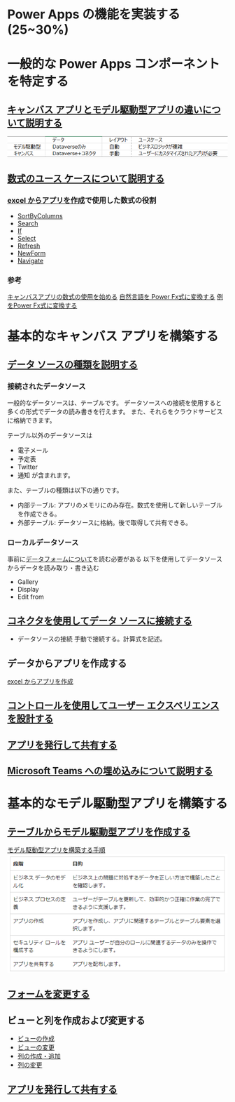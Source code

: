 # Power Apps の機能を実装する(25~30%)
# 一般的な Power Apps コンポーネントを特定する

## [キャンバス アプリとモデル駆動型アプリの違いについて説明する](https://learn.microsoft.com/ja-jp/power-apps/guidance/planning/app-type)

![](2023-03-08-15-21-10.png)


## [数式のユース ケースについて説明する](https://learn.microsoft.com/ja-jp/power-platform/power-fx/overview)
### [excel からアプリを作成](https://learn.microsoft.com/ja-jp/power-apps/maker/canvas-apps/get-started-create-from-blank)で使用した数式の役割

- [SortByColumns](https://learn.microsoft.com/ja-jp/power-platform/power-fx/reference/function-sort)
- [Search](https://learn.microsoft.com/ja-jp/power-platform/power-fx/reference/function-filter-lookup)
- [If](https://learn.microsoft.com/ja-jp/power-platform/power-fx/reference/function-if)
- [Select](https://learn.microsoft.com/ja-jp/power-platform/power-fx/reference/function-select)
- [Refresh](https://learn.microsoft.com/ja-jp/power-platform/power-fx/reference/function-refresh)
- [NewForm](https://learn.microsoft.com/ja-jp/power-platform/power-fx/reference/function-form)
- [Navigate](https://learn.microsoft.com/ja-jp/power-platform/power-fx/reference/function-navigate#navigate)







### 参考
[キャンバスアプリの数式の使用を始める](https://learn.microsoft.com/ja-jp/power-apps/maker/canvas-apps/working-with-formulas)
[自然言語を Power Fx式に変換する](https://learn.microsoft.com/ja-jp/power-apps/maker/canvas-apps/power-apps-ideas-transform)
[例をPower Fx式に変換する](https://learn.microsoft.com/ja-jp/power-apps/maker/canvas-apps/power-apps-ideas-train-examples)

# 基本的なキャンバス アプリを構築する

## [データ ソースの種類を説明する](https://learn.microsoft.com/ja-jp/power-apps/maker/canvas-apps/working-with-data-sources)
### 接続されたデータソース
一般的なデータソースは、テーブルです。
データソースへの接続を使用すると多くの形式でデータの読み書きを行えます。
また、それらをクラウドサービスに格納できます。

テーブル以外のデータソースは
- 電子メール
- 予定表
- Twitter
- 通知
が含まれます。

また、テーブルの種類は以下の通りです。
- 内部テーブル: アプリのメモリにのみ存在。数式を使用して新しいテーブルを作成できる。
- 外部テーブル: データソースに格納。後で取得して共有できる。
### ローカルデータソース
事前に[データフォームについて](https://learn.microsoft.com/ja-jp/power-apps/maker/canvas-apps/working-with-forms)を読む必要がある
以下を使用してデータソースからデータを読み取り・書き込む
- Gallery
- Display
- Edit from 


## [コネクタを使用してデータ ソースに接続する](https://learn.microsoft.com/ja-jp/power-apps/maker/canvas-apps/connections-list#actions)

- データソースの接続
  手動で接続する。計算式を記述。

## データからアプリを作成する
[excel からアプリを作成](https://learn.microsoft.com/ja-jp/power-apps/maker/canvas-apps/get-started-create-from-blank)

## [コントロールを使用してユーザー エクスペリエンスを設計する]()

## [アプリを発行して共有する](https://learn.microsoft.com/ja-jp/power-apps/maker/canvas-apps/share-app)

## [Microsoft Teams への埋め込みについて説明する](https://learn.microsoft.com/ja-jp/power-apps/teams/embed-teams-app)

# 基本的なモデル駆動型アプリを構築する

## [テーブルからモデル駆動型アプリを作成する](https://learn.microsoft.com/ja-jp/power-apps/maker/model-driven-apps/build-first-model-driven-app)
[モデル駆動型アプリを構築する手順](https://learn.microsoft.com/ja-jp/power-apps/maker/model-driven-apps/app-building-steps)
![](2023-03-09-10-30-49.png)

## [フォームを変更する](https://learn.microsoft.com/ja-jp/power-apps/maker/model-driven-apps/create-and-edit-forms#edit-a-form)

## ビューと列を作成および変更する
- [ビューの作成](https://learn.microsoft.com/ja-jp/power-apps/maker/model-driven-apps/create-or-edit-model-driven-app-view#create-a-public-view-in-power-apps)
- [ビューの変更](https://learn.microsoft.com/ja-jp/power-apps/maker/model-driven-apps/create-or-edit-model-driven-app-view#edit-public-views-from-a-table)
- [列の作成・追加](https://learn.microsoft.com/ja-jp/power-apps/maker/model-driven-apps/choose-and-configure-columns#adding-columns)
- [列の変更](https://learn.microsoft.com/ja-jp/power-apps/maker/model-driven-apps/choose-and-configure-columns#changing-column-widths)

## [アプリを発行して共有する](https://learn.microsoft.com/ja-jp/power-apps/maker/model-driven-apps/share-model-driven-app)

